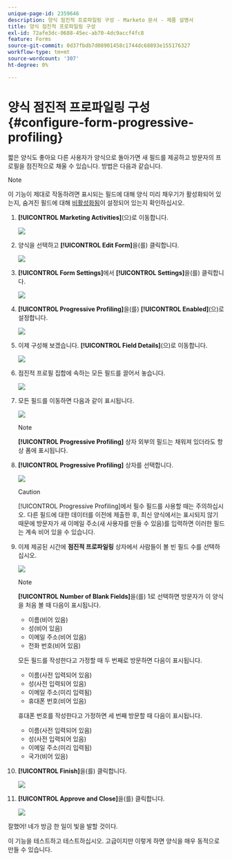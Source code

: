 ```yaml
---
unique-page-id: 2359646
description: 양식 점진적 프로파일링 구성 - Marketo 문서 - 제품 설명서
title: 양식 점진적 프로파일링 구성
exl-id: 72afe3dc-0688-45ec-ab70-4dc9accf4fc8
feature: Forms
source-git-commit: 0d37fbdb7d08901458c1744dc68893e155176327
workflow-type: tm+mt
source-wordcount: '307'
ht-degree: 0%

---
```


# 양식 점진적 프로파일링 구성 {#configure-form-progressive-profiling}

짧은 양식도 좋아요 다른 사용자가 양식으로 돌아가면 새 필드를 제공하고 방문자의 프로필을 점진적으로 채울 수 있습니다. 방법은 다음과 같습니다.

>[!NOTE]
>
>이 기능이 제대로 작동하려면 표시되는 필드에 대해 양식 미리 채우기가 활성화되어 있는지, 숨겨진 필드에 대해 [비활성화됨](/help/marketo/product-docs/demand-generation/forms/form-fields/disable-pre-fill-for-a-form-field.md)이 설정되어 있는지 확인하십시오.

1. **[!UICONTROL Marketing Activities]**(으)로 이동합니다.

   ![](assets/ma-1.png)

1. 양식을 선택하고 **[!UICONTROL Edit Form]**&#x200B;을(를) 클릭합니다.

   ![](assets/image2014-9-15-12-3a31-3a20.png)

1. **[!UICONTROL Form Settings]**&#x200B;에서 **[!UICONTROL Settings]**&#x200B;을(를) 클릭합니다.

   ![](assets/image2014-9-15-12-3a31-3a29.png)

1. **[!UICONTROL Progressive Profiling]**&#x200B;을(를) **[!UICONTROL Enabled]**(으)로 설정합니다.

   ![](assets/image2014-9-15-12-3a31-3a47.png)

1. 이제 구성해 보겠습니다. **[!UICONTROL Field Details]**(으)로 이동합니다.

   ![](assets/image2014-9-15-12-3a31-3a55.png)

1. 점진적 프로필 집합에 속하는 모든 필드를 끌어서 놓습니다.

   ![](assets/image2014-9-15-12-3a32-3a3.png)

1. 모든 필드를 이동하면 다음과 같이 표시됩니다.

   ![](assets/image2014-9-15-12-3a32-3a12.png)

   >[!NOTE]
   >
   >**[!UICONTROL Progressive Profiling]** 상자 외부의 필드는 채워져 있더라도 항상 폼에 표시됩니다.

1. **[!UICONTROL Progressive Profiling]** 상자를 선택합니다.

   ![](assets/image2014-9-15-12-3a32-3a19.png)

   >[!CAUTION]
   >
   >[!UICONTROL Progressive Profiling]에서 필수 필드를 사용할 때는 주의하십시오. 다른 필드에 대한 데이터를 이전에 제출한 후, 최신 양식에서는 표시되지 않기 때문에 방문자가 새 이메일 주소(새 사용자를 만들 수 있음)를 입력하면 이러한 필드는 계속 비어 있을 수 있습니다.

1. 이제 제공된 시간에 **점진적 프로파일링** 상자에서 사람들이 볼 빈 필드 수를 선택하십시오.

   ![](assets/image2014-9-15-12-3a32-3a26.png)

   >[!NOTE]
   >
   >**[!UICONTROL Number of Blank Fields]**&#x200B;을(를) 1로 선택하면 방문자가 이 양식을 처음 볼 때 다음이 표시됩니다.
   >
   >* 이름(비어 있음)
   >* 성(비어 있음)
   >* 이메일 주소(비어 있음)
   >* 전화 번호(비어 있음)
   >
   >모든 필드를 작성한다고 가정할 때 두 번째로 방문하면 다음이 표시됩니다.
   >
   >* 이름(사전 입력되어 있음)
   >* 성(사전 입력되어 있음)
   >* 이메일 주소(미리 입력됨)
   >* 휴대폰 번호(비어 있음)
   >
   >휴대폰 번호를 작성한다고 가정하면 세 번째 방문할 때 다음이 표시됩니다.
   >
   >* 이름(사전 입력되어 있음)
   >* 성(사전 입력되어 있음)
   >* 이메일 주소(미리 입력됨)
   >* 국가(비어 있음)

1. **[!UICONTROL Finish]**&#x200B;을(를) 클릭합니다.

   ![](assets/image2014-9-15-12-3a33-3a35.png)

1. **[!UICONTROL Approve and Close]**&#x200B;을(를) 클릭합니다.

   ![](assets/image2014-9-15-12-3a33-3a45.png)

잘했어! 네가 방금 한 일이 빛을 발할 것이다.

이 기능을 테스트하고 테스트하십시오. 고급이지만 이렇게 하면 양식을 매우 동적으로 만들 수 있습니다.
